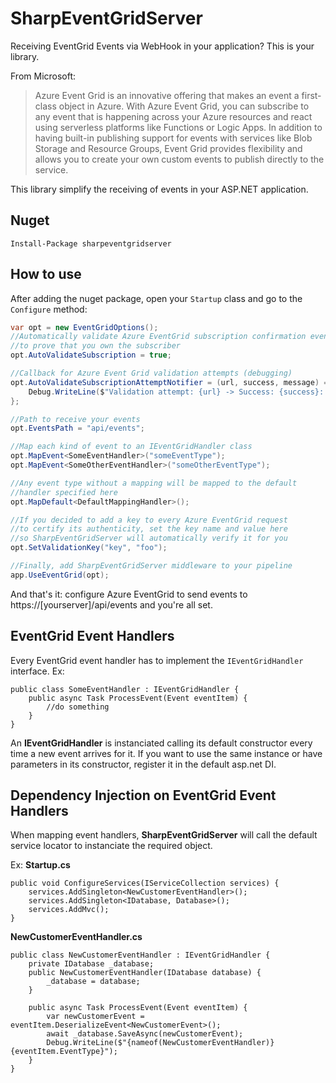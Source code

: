 # SharpEventGridServer
Receiving EventGrid Events via WebHook in your application? This is your library.

From Microsoft:

>Azure Event Grid is an innovative offering that makes an event a first-class object in Azure. With Azure Event Grid, you can subscribe to any event that is happening across your Azure resources and react using serverless platforms like Functions or Logic Apps. In addition to having built-in publishing support for events with services like Blob Storage and Resource Groups, Event Grid provides flexibility and allows you to create your own custom events to publish directly to the service.

This library simplify the receiving of events in your ASP.NET application.

## Nuget

```
Install-Package sharpeventgridserver
```

## How to use

After adding the nuget package, open your `Startup` class and go to the `Configure` method:

```cs
var opt = new EventGridOptions();
//Automatically validate Azure EventGrid subscription confirmation event
//to prove that you own the subscriber
opt.AutoValidateSubscription = true;

//Callback for Azure Event Grid validation attempts (debugging)
opt.AutoValidateSubscriptionAttemptNotifier = (url, success, message) => {
    Debug.WriteLine($"Validation attempt: {url} -> Success: {success}: {message}");
};

//Path to receive your events
opt.EventsPath = "api/events";

//Map each kind of event to an IEventGridHandler class 
opt.MapEvent<SomeEventHandler>("someEventType");
opt.MapEvent<SomeOtherEventHandler>("someOtherEventType");

//Any event type without a mapping will be mapped to the default 
//handler specified here
opt.MapDefault<DefaultMappingHandler>();

//If you decided to add a key to every Azure EventGrid request
//to certify its authenticity, set the key name and value here
//so SharpEventGridServer will automatically verify it for you
opt.SetValidationKey("key", "foo");

//Finally, add SharpEventGridServer middleware to your pipeline
app.UseEventGrid(opt);
```

And that's it: configure Azure EventGrid to send events to https://[yourserver]/api/events and you're all set.

## EventGrid Event Handlers

Every EventGrid event handler has to implement the `IEventGridHandler` interface.
Ex:
```
public class SomeEventHandler : IEventGridHandler {
    public async Task ProcessEvent(Event eventItem) {
        //do something
    }
}
```
An **IEventGridHandler** is instanciated calling its default constructor every time a new event arrives for it. If you want to use the same instance or have parameters in its constructor, register it in the default asp.net DI.

## Dependency Injection on EventGrid Event Handlers

When mapping event handlers, **SharpEventGridServer** will call the default service locator
to instanciate the required object.

Ex: **Startup.cs**
```
public void ConfigureServices(IServiceCollection services) {
    services.AddSingleton<NewCustomerEventHandler>();
    services.AddSingleton<IDatabase, Database>();
    services.AddMvc();
}
```

**NewCustomerEventHandler.cs**
```
public class NewCustomerEventHandler : IEventGridHandler {
	private IDatabase _database;
	public NewCustomerEventHandler(IDatabase database) {
		_database = database;
	}

	public async Task ProcessEvent(Event eventItem) {
		var newCustomerEvent = eventItem.DeserializeEvent<NewCustomerEvent>();
		await _database.SaveAsync(newCustomerEvent);
		Debug.WriteLine($"{nameof(NewCustomerEventHandler)} {eventItem.EventType}");
	}
}
```